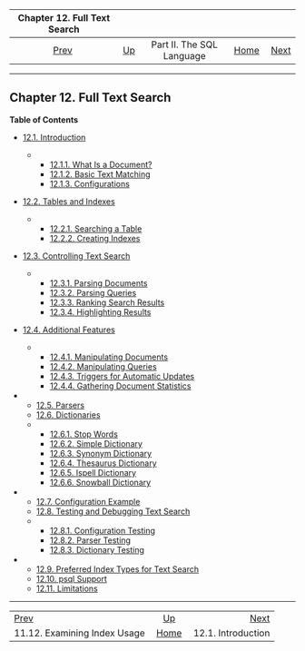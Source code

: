 <!--?xml version="1.0" encoding="UTF-8" standalone="no"?-->

|                 Chapter 12. Full Text Search                 |                                            |                           |                                                       |                                                     |
| :----------------------------------------------------------: | :----------------------------------------- | :-----------------------: | ----------------------------------------------------: | --------------------------------------------------: |
| [Prev](indexes-examine.html "11.12. Examining Index Usage")  | [Up](sql.html "Part II. The SQL Language") | Part II. The SQL Language | [Home](index.html "PostgreSQL 17devel Documentation") |  [Next](textsearch-intro.html "12.1. Introduction") |

***

## Chapter 12. Full Text Search

**Table of Contents**

*   [12.1. Introduction](textsearch-intro.html)

    *   *   [12.1.1. What Is a Document?](textsearch-intro.html#TEXTSEARCH-DOCUMENT)
        *   [12.1.2. Basic Text Matching](textsearch-intro.html#TEXTSEARCH-MATCHING)
        *   [12.1.3. Configurations](textsearch-intro.html#TEXTSEARCH-INTRO-CONFIGURATIONS)

*   [12.2. Tables and Indexes](textsearch-tables.html)

    *   *   [12.2.1. Searching a Table](textsearch-tables.html#TEXTSEARCH-TABLES-SEARCH)
        *   [12.2.2. Creating Indexes](textsearch-tables.html#TEXTSEARCH-TABLES-INDEX)

*   [12.3. Controlling Text Search](textsearch-controls.html)

    *   *   [12.3.1. Parsing Documents](textsearch-controls.html#TEXTSEARCH-PARSING-DOCUMENTS)
        *   [12.3.2. Parsing Queries](textsearch-controls.html#TEXTSEARCH-PARSING-QUERIES)
        *   [12.3.3. Ranking Search Results](textsearch-controls.html#TEXTSEARCH-RANKING)
        *   [12.3.4. Highlighting Results](textsearch-controls.html#TEXTSEARCH-HEADLINE)

*   [12.4. Additional Features](textsearch-features.html)

    *   *   [12.4.1. Manipulating Documents](textsearch-features.html#TEXTSEARCH-MANIPULATE-TSVECTOR)
        *   [12.4.2. Manipulating Queries](textsearch-features.html#TEXTSEARCH-MANIPULATE-TSQUERY)
        *   [12.4.3. Triggers for Automatic Updates](textsearch-features.html#TEXTSEARCH-UPDATE-TRIGGERS)
        *   [12.4.4. Gathering Document Statistics](textsearch-features.html#TEXTSEARCH-STATISTICS)

*   *   [12.5. Parsers](textsearch-parsers.html)
    *   [12.6. Dictionaries](textsearch-dictionaries.html)

    <!---->

    *   *   [12.6.1. Stop Words](textsearch-dictionaries.html#TEXTSEARCH-STOPWORDS)
        *   [12.6.2. Simple Dictionary](textsearch-dictionaries.html#TEXTSEARCH-SIMPLE-DICTIONARY)
        *   [12.6.3. Synonym Dictionary](textsearch-dictionaries.html#TEXTSEARCH-SYNONYM-DICTIONARY)
        *   [12.6.4. Thesaurus Dictionary](textsearch-dictionaries.html#TEXTSEARCH-THESAURUS)
        *   [12.6.5. Ispell Dictionary](textsearch-dictionaries.html#TEXTSEARCH-ISPELL-DICTIONARY)
        *   [12.6.6. Snowball Dictionary](textsearch-dictionaries.html#TEXTSEARCH-SNOWBALL-DICTIONARY)

*   *   [12.7. Configuration Example](textsearch-configuration.html)
    *   [12.8. Testing and Debugging Text Search](textsearch-debugging.html)

    <!---->

    *   *   [12.8.1. Configuration Testing](textsearch-debugging.html#TEXTSEARCH-CONFIGURATION-TESTING)
        *   [12.8.2. Parser Testing](textsearch-debugging.html#TEXTSEARCH-PARSER-TESTING)
        *   [12.8.3. Dictionary Testing](textsearch-debugging.html#TEXTSEARCH-DICTIONARY-TESTING)

*   *   [12.9. Preferred Index Types for Text Search](textsearch-indexes.html)
    *   [12.10. psql Support](textsearch-psql.html)
    *   [12.11. Limitations](textsearch-limitations.html)

[]()[]()

***

|                                                              |                                                       |                                                     |
| :----------------------------------------------------------- | :---------------------------------------------------: | --------------------------------------------------: |
| [Prev](indexes-examine.html "11.12. Examining Index Usage")  |       [Up](sql.html "Part II. The SQL Language")      |  [Next](textsearch-intro.html "12.1. Introduction") |
| 11.12. Examining Index Usage                                 | [Home](index.html "PostgreSQL 17devel Documentation") |                                  12.1. Introduction |
